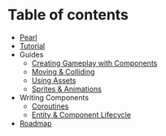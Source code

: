 # Table of contents

* [Pearl](index.md)
* [Tutorial](tutorial.md)
* Guides
  * [Creating Gameplay with Components](guides/creating-gameplay-with-components.md)
  * [Moving & Colliding](guides/moving-and-colliding.md)
  * [Using Assets](guides/using-assets.md)
  * [Sprites & Animations](guides/sprites-and-animations.md)
* Writing Components
  * [Coroutines](writing-components/coroutines.md)
  * [Entity & Component Lifecycle](writing-components/entity-and-component-lifecycle.md)
* [Roadmap](roadmap.md)

